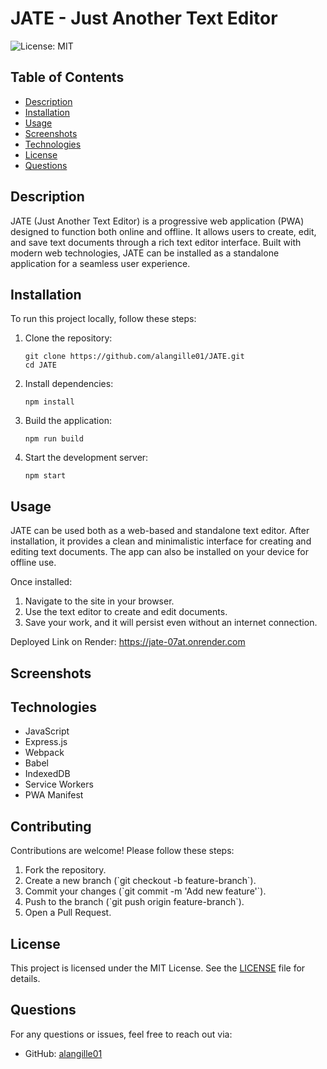 
# JATE - Just Another Text Editor

![License: MIT](https://img.shields.io/badge/License-MIT-yellow.svg)

## Table of Contents

- [Description](#description)
- [Installation](#installation)
- [Usage](#usage)
- [Screenshots](#screenshots)
- [Technologies](#technologies)
- [License](#license)
- [Questions](#questions)

## Description

JATE (Just Another Text Editor) is a progressive web application (PWA) designed to function both online and offline. It allows users to create, edit, and save text documents through a rich text editor interface. Built with modern web technologies, JATE can be installed as a standalone application for a seamless user experience.

## Installation

To run this project locally, follow these steps:

1. Clone the repository:
   ```
   git clone https://github.com/alangille01/JATE.git
   cd JATE
    ```

2. Install dependencies:
   ```
   npm install
   ```

3. Build the application:
   ```
   npm run build
   ```

4. Start the development server:
   ```
   npm start
   ```

## Usage

JATE can be used both as a web-based and standalone text editor. After installation, it provides a clean and minimalistic interface for creating and editing text documents. The app can also be installed on your device for offline use.

Once installed:
1. Navigate to the site in your browser.
2. Use the text editor to create and edit documents.
3. Save your work, and it will persist even without an internet connection.

Deployed Link on Render:  https://jate-07at.onrender.com

## Screenshots

<!-- Add screenshots here -->

## Technologies

- JavaScript
- Express.js
- Webpack
- Babel
- IndexedDB
- Service Workers
- PWA Manifest

## Contributing

Contributions are welcome! Please follow these steps:

1. Fork the repository.
2. Create a new branch (\`git checkout -b feature-branch\`).
3. Commit your changes (\`git commit -m 'Add new feature'\`).
4. Push to the branch (\`git push origin feature-branch\`).
5. Open a Pull Request.

## License

This project is licensed under the MIT License. See the [LICENSE](LICENSE) file for details.

## Questions

For any questions or issues, feel free to reach out via:

- GitHub: [alangille01](https://github.com/alangille01)
